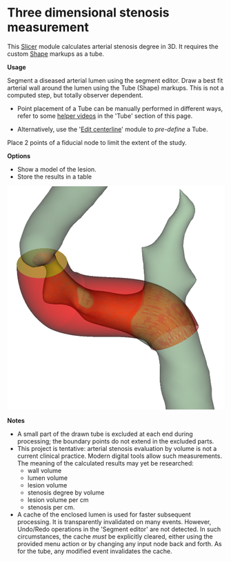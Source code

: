 # Three dimensional stenosis measurement

This [Slicer](https://www.slicer.org/) module calculates arterial stenosis degree in 3D. It requires the custom [Shape](https://github.com/chir-set/ExtraMarkups/) markups as a tube.

**Usage**

Segment a diseased arterial lumen using the segment editor. Draw a best fit arterial wall around the lumen using the Tube (Shape) markups. This is not a computed step, but totally observer dependent.

 - Point placement of a Tube can be manually performed in different ways, refer to some [helper videos](https://github.com/chir-set/SlicerExtraMarkups/blob/main/Shape/README.md) in the 'Tube' section of this page.

 - Alternatively, use the '[Edit centerline](https://github.com/vmtk/SlicerExtension-VMTK/blob/master/Docs/EditCenterline.md)' module to *pre-define* a Tube.

Place 2 points of a fiducial node to limit the extent of the study.

**Options**

 - Show a model of the lesion.
 - Store the results in a table


![Usage](StenosisMeasurement3D_0.png)

**Notes**

 - A small part of the drawn tube is excluded at each end during processing; the boundary points do not extend in the excluded parts.
 - This project is tentative: arterial stenosis evaluation by volume is not a current clinical practice. Modern digital tools allow such measurements. The meaning of the calculated results may yet be researched:
     - wall volume
     - lumen volume
     - lesion volume
     - stenosis degree by volume
     - lesion volume per cm
     - stenosis per cm.
 - A cache of the enclosed lumen is used for faster subsequent processing. It is transparently invalidated on many events. However, Undo/Redo operations in the 'Segment editor' are not detected. In such circumstances, the cache *must* be explicitly cleared, either using the provided menu action or by changing any input node back and forth. As for the tube, any modified event invalidates the cache.
